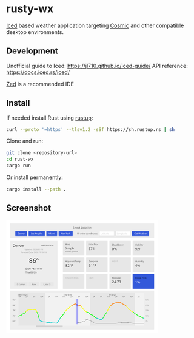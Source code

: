     
# rusty-wx

[Iced](https://iced.rs/) based weather application targeting [Cosmic](https://system76.com/cosmic/) and other compatible desktop environments.

## Development

Unofficial guide to Iced: https://jl710.github.io/iced-guide/
API reference: https://docs.iced.rs/iced/

[Zed](https://zed.dev) is a recommended IDE

## Install

If needed install Rust using [rustup](https://rustup.rs/):

```bash
curl --proto '=https' --tlsv1.2 -sSf https://sh.rustup.rs | sh
```

Clone and run:

```bash
git clone <repository-url>
cd rust-wx
cargo run
```

Or install permanently:

```bash
cargo install --path .
```

## Screenshot

<img src="screenshot.png" alt="Screenshot" width="400">
